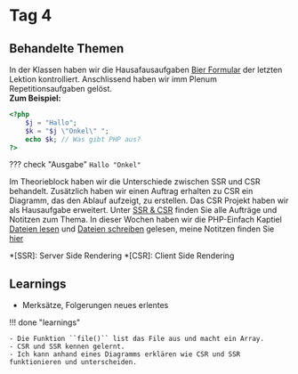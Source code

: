 # Tag 4


## Behandelte Themen
In der Klassen haben wir die Hausafausaufgaben [Bier Formular](/appendix/02programmierauftrag) der letzten Lektion kontrolliert. Anschlissend haben wir imm Plenum Repetitionsaufgaben gelöst. <br>
**Zum Beispiel:**

````php
<?php
    $j = "Hallo";
    $k = "$j \"Onkel\" ";
    echo $k; // Was gibt PHP aus?   
?>
````

??? check "Ausgabe"
    ``Hallo "Onkel"``

Im Theorieblock haben wir die Unterschiede zwischen SSR und CSR behandelt. Zusätzlich haben wir einen Auftrag erhalten zu CSR ein Diagramm, das den Ablauf aufzeigt, zu erstellen. Das CSR Projekt haben wir als Hausaufgabe erweitert. Unter [SSR & CSR](/appendix/SSR_&_CSR) finden Sie alle Aufträge und Notitzen zum Thema.
In dieser Wochen haben wir die PHP-Einfach Kaptiel [Dateien lesen](https://www.php-einfach.de/php-tutorial/php-datei/) und [Dateien schreiben](https://www.php-einfach.de/php-tutorial/dateien-schreiben/) gelesen, meine Notitzen finden Sie [hier](/php/arbeiten_mit_dateien)

*[SSR]: Server Side Rendering
*[CSR]: Client Side Rendering


## Learnings
- Merksätze, Folgerungen neues erlentes

!!! done "learnings"

    - Die Funktion ``file()`` list das File aus und macht ein Array.
    - CSR und SSR kennen gelernt.
    - Ich kann anhand eines Diagramms erklären wie CSR und SSR funktionieren und unterscheiden.